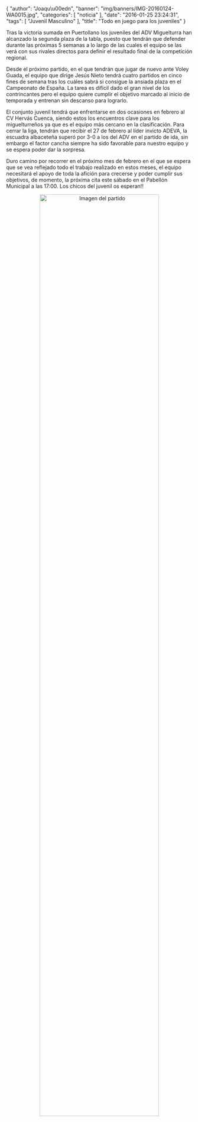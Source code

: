 {
  "author": "Joaqu\u00edn", 
  "banner": "img/banners/IMG-20160124-WA0015.jpg", 
  "categories": [
    "noticia"
  ], 
  "date": "2016-01-25 23:24:31", 
  "tags": [
    "Juvenil Masculino"
  ], 
  "title": "Todo en juego para los juveniles"
}

Tras la victoria sumada en Puertollano los juveniles del ADV Miguelturra han alcanzado la segunda plaza de la tabla, puesto que tendrán que defender durante las próximas 5 semanas a lo largo de las cuales el equipo se las verá con sus rivales directos para definir el resultado final de la competición regional.

Desde el próximo partido, en el que tendrán que jugar de nuevo ante Voley Guada, el equipo que dirige Jesús Nieto tendrá cuatro partidos en cinco fines de semana tras los cuáles sabrá si consigue la ansiada plaza en el Campeonato de España. La tarea es difícil dado el gran nivel de los contrincantes pero el equipo quiere cumplir el objetivo marcado al inicio de temporada y entrenan sin descanso para lograrlo.

El conjunto juvenil tendrá que enfrentarse en dos ocasiones en febrero al CV Hervás Cuenca, siendo estos los encuentros clave para los miguelturreños ya que es el equipo más cercano en la clasificación. Para cerrar la liga, tendrán que recibir el 27 de febrero al líder invicto ADEVA, la escuadra albaceteña superó por 3-0 a los del ADV en el partido de ida, sin embargo el factor cancha siempre ha sido favorable para nuestro equipo y se espera poder dar la sorpresa.

Duro camino por recorrer en el próximo mes de febrero en el que se espera que se vea reflejado todo el trabajo realizado en estos meses, el equipo necesitará el apoyo de toda la afición para crecerse y poder cumplir sus objetivos, de momento, la próxima cita este sábado en el Pabellón Municipal a las 17:00. Los chicos del juvenil os esperan!!

<center>
<a target="_new" href="http://www.advmiguelturra.org/img/banners/IMG-20160124-WA0015.jpg"> 
<img alt="Imagen del partido" width="80%" align="center" src="http://www.advmiguelturra.org/img/banners/IMG-20160124-WA0015.jpg"/> </a> </center> 


